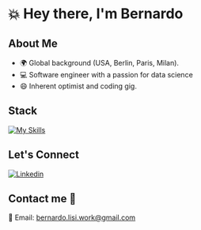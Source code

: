 # 💥 Hey there, I'm Bernardo

## About Me
- 🌍 Global background (USA, Berlin, Paris, Milan).
- 💻 Software engineer with a passion for data science
- 😄 Inherent optimist and coding gig.

## Stack
[![My Skills](https://skillicons.dev/icons?i=tailwind,js,ts,react,next.js,ruby,rails,python,figma,vscode&theme=light&perline=7)](https://skillicons.dev)

## Let's Connect
[![Linkedin](https://skillicons.dev/icons?i=linkedin&theme=light&perline=7)](https://www.linkedin.com/in/bernardo-lisi-99b367134/)

## Contact me 🚀
📧 Email: bernardo.lisi.work@gmail.com

